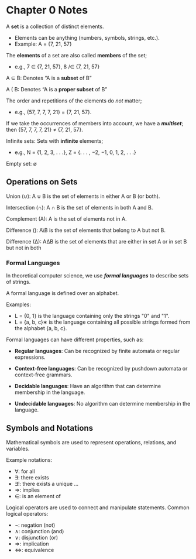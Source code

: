 # Chapter 0 Notes

A **set** is a collection of distinct elements.
 - Elements can be anything (numbers, symbols, strings, etc.).
 - Example: A = {7, 21, 57}

The **elements** of a set are also called **members** of the set;
- e.g., 7 ∈ {7, 21, 57}, 8 /∈ {7, 21, 57}

A ⊆ B: Denotes “A is a **subset** of B”

A ( B: Denotes “A is a **proper subset** of B”

The order and repetitions of the elements do *not* matter;
- e.g., {57, 7, 7, 7, 21} = {7, 21, 57}.

If we take the occurrences of members into account, we have a ***multiset***;
then {57, 7, 7, 7, 21} ≠ {7, 21, 57}.

Infinite sets: Sets with **infinite** elements;
- e.g., N = {1, 2, 3, . . .}, Z = {. . . , −2, −1, 0, 1, 2, . . .}

Empty set: ∅

## Operations on Sets
Union (∪): A ∪ B is the set of elements in either A or B (or both).

Intersection (∩): A ∩ B is the set of elements in both A and B.

Complement (A): A is the set of elements not in A.

Difference (\): A\B is the set of elements that belong to A but not B.

Difference (∆): A∆B is the set of elements that are either in set A or
in set B but not in both

### Formal Languages
In theoretical computer science, we use ***formal languages*** to describe sets of strings.

A formal language is defined over an alphabet.

Examples:
 - L = {0, 1} is the language containing only the strings "0" and "1".
 - L = {a, b, c}∗ is the language containing all possible strings formed from
the alphabet {a, b, c}.

Formal languages can have different properties, such as:

- **Regular languages**: Can be recognized by finite automata or regular
expressions.

- **Context-free languages**: Can be recognized by pushdown automata
or context-free grammars.

- **Decidable languages**: Have an algorithm that can determine
membership in the language.

- **Undecidable languages**: No algorithm can determine membership in
the language.

## Symbols and Notations
Mathematical symbols are used to represent operations, relations, and
variables.

Example notations:
- ∀: for all
- ∃: there exists
- ∃!: there exists a unique ...
- ⇒: implies
- ∈: is an element of

Logical operators are used to connect and manipulate statements.
Common logical operators:

- ¬: negation (not)
- ∧: conjunction (and)
- ∨: disjunction (or)
- ⇒: implication
- ⇔: equivalence


